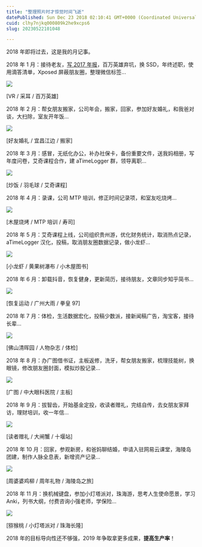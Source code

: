 ```yaml
---
title: "整理照片时才惊觉时间飞逝"
datePublished: Sun Dec 23 2018 02:10:41 GMT+0000 (Coordinated Universal Time)
cuid: clhy7njkq000809k2he9xcps6
slug: 20230522101048

---
```


2018 年即将过去，这是我的月记事。

2018 年 1 月：接待老友，[写 2017 年报](http://mp.weixin.qq.com/s?__biz=MzI3MzU5MDA1OQ==&mid=2247484438&idx=1&sn=70dc021c1d0ab16a86625f9bc9677c10&chksm=eb21b652dc563f44e43d0a3e4a2a360747f39dbca58e717c3a5abaff20fe53c561172c774ca0&scene=21#wechat_redirect)，百万英雄弃坑，换 SSD，年终述职，使用滴答清单，Xposed 屏蔽朋友圈，整理微信标签...

![](https://cdn.hashnode.com/res/hashnode/image/upload/v1684721380220/f4748ed4-0a82-498b-ba10-dc75f8b0296c.jpeg)

\[VR / 采耳 / 百万英雄\]

2018 年 2 月：帮女朋友搬家，公司年会，搬家，回家，参加好友婚礼，和我爸对谈，大扫除，室友开年饭...

![](https://cdn.hashnode.com/res/hashnode/image/upload/v1684721384238/5b892819-54f0-4833-b0f3-786d4947a43d.jpeg)

\[好友婚礼 / 宜昌江边 / 搬家\]

2018 年 3 月：感冒，无纸化办公，补办社保卡，备份重要文件，送我妈相册，写年度问卷，艾奇课程合作，建 aTimeLogger 群，领导离职...

![](https://cdn.hashnode.com/res/hashnode/image/upload/v1684721389133/dd4d26f9-aef1-429f-92ce-a16923407a3f.jpeg)

\[炒饭 / 羽毛球 / 艾奇课程\]

2018 年 4 月：录课，公司 MTP 培训，修正时间记录项，和室友吃烧烤...

![](https://cdn.hashnode.com/res/hashnode/image/upload/v1684721391801/fccb343b-049a-42f7-88d0-4c62ae8990eb.jpeg)

\[木屋烧烤 / MTP 培训 / 寿司\]

2018 年 5 月：艾奇课程上线，公司组织贵州游，优化财务统计，取消热点记录，aTimeLogger 汉化，投稿，取消朋友圈数据记录，做小龙虾...

![](https://cdn.hashnode.com/res/hashnode/image/upload/v1684721398069/2748fa7c-8c88-48b8-a1e6-6b219d3bb11d.jpeg)

\[小龙虾 / 黄果树瀑布 / 小木屋图书\]

2018 年 6 月：卸载抖音，恢复健身，更新简历，接待朋友，文章同步知乎简书...

![](https://cdn.hashnode.com/res/hashnode/image/upload/v1684721402299/bb04e7c6-00df-4428-8d17-221385797c90.jpeg)

\[恢复运动 / 广州大雨 / 拳皇 97\]

2018 年 7 月：体检，生活数据宏化，投稿少数派，接新闻稿广告，淘宝客，接待长辈...

![](https://cdn.hashnode.com/res/hashnode/image/upload/v1684721406189/d3474250-6716-440f-b218-f1fbf2db4650.jpeg)

\[佛山清晖园 / 人物杂志 / 体检\]

2018 年 8 月：办广图借书证，主板返修，洗牙，帮女朋友搬家，梳理技能树，换眼镜，修改朋友圈封面，模拟炒股记录...

![](https://cdn.hashnode.com/res/hashnode/image/upload/v1684721410408/c93c841b-5d13-4251-8881-53047290a88c.jpeg)

\[广图 / 中大眼科医院 / 主板\]

2018 年 9 月：拔智齿，开始基金定投，收读者赠礼，完结自传，去女朋友家拜访，理财培训，收一年信...

![](https://cdn.hashnode.com/res/hashnode/image/upload/v1684721416776/37bc3e4a-4f1c-468e-87e4-71181a6ad72b.jpeg)

\[读者赠礼 / 大闸蟹 / 十堰站\]

2018 年 10 月：回家，参观新房，和爸妈聊结婚，申请入驻网易云课堂，海陵岛团建，制作人脉全息表，新增资产记录...

![](https://cdn.hashnode.com/res/hashnode/image/upload/v1684721427638/c192903b-8208-49f8-afeb-22a041fd52a8.jpeg)

\[周婆婆鸡柳 / 周年礼物 / 海陵岛之旅\]

2018 年 11 月：换机械键盘，参加小灯塔派对，珠海游，思考人生使命愿景，学习 Anki，列书大纲，付费咨询小强老师，学保险...

![](https://cdn.hashnode.com/res/hashnode/image/upload/v1684721425029/077ccf33-2c17-4394-beee-8b7acb875f7c.jpeg)

\[猕猴桃 / 小灯塔派对 / 珠海长隆\]

2018 年的目标导向性还不够强，2019 年争取拿更多成果，**提高生产率**！